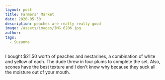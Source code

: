 ```yaml
---
layout: post
title: Farmers' Market 
date: 2020-05-30
description: peaches are really really good
image: /assets/images/IMG_6206.jpg
author: 
tags: 
  - Suzanne
---
```


I bought $21.50 worth of peaches and nectarines, a combination of white and yellow of each.
The dude threw in four plums to complete the set. Also, scones have the best texture
and I don't know why because they suck all the moisture out of your mouth. 